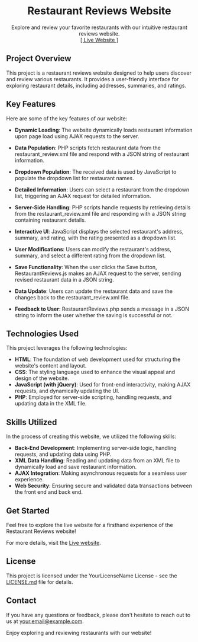 <h1 align="center">Restaurant Reviews Website</h1>

<p align="center">
    Explore and review your favorite restaurants with our intuitive restaurant reviews website.
    <br>
    <a href="http://restaurant-review.great-site.net/">[ Live Website ]</a>
</p>

## Project Overview
This project is a restaurant reviews website designed to help users discover and review various restaurants. It provides a user-friendly interface for exploring restaurant details, including addresses, summaries, and ratings.

## Key Features
Here are some of the key features of our website:

- **Dynamic Loading**: The website dynamically loads restaurant information upon page load using AJAX requests to the server.

- **Data Population**: PHP scripts fetch restaurant data from the restaurant_review.xml file and respond with a JSON string of restaurant information.

- **Dropdown Population**: The received data is used by JavaScript to populate the dropdown list for restaurant names.

- **Detailed Information**: Users can select a restaurant from the dropdown list, triggering an AJAX request for detailed information.

- **Server-Side Handling**: PHP scripts handle requests by retrieving details from the restaurant_review.xml file and responding with a JSON string containing restaurant details.

- **Interactive UI**: JavaScript displays the selected restaurant's address, summary, and rating, with the rating presented as a dropdown list.

- **User Modifications**: Users can modify the restaurant's address, summary, and select a different rating from the dropdown list.

- **Save Functionality**: When the user clicks the Save button, RestaurantReviews.js makes an AJAX request to the server, sending revised restaurant data in a JSON string.

- **Data Update**: Users can update the restaurant data and save the changes back to the restaurant_review.xml file.

- **Feedback to User**: RestaurantReviews.php sends a message in a JSON string to inform the user whether the saving is successful or not.

## Technologies Used
This project leverages the following technologies:

- **HTML**: The foundation of web development used for structuring the website's content and layout.
- **CSS**: The styling language used to enhance the visual appeal and design of the website.
- **JavaScript (with jQuery)**: Used for front-end interactivity, making AJAX requests, and dynamically updating the UI.
- **PHP**: Employed for server-side scripting, handling requests, and updating data in the XML file.

## Skills Utilized
In the process of creating this website, we utilized the following skills:

- **Back-End Development**: Implementing server-side logic, handling requests, and updating data using PHP.
- **XML Data Handling**: Reading and updating data from an XML file to dynamically load and save restaurant information.
- **AJAX Integration**: Making asynchronous requests for a seamless user experience.
- **Web Security**: Ensuring secure and validated data transactions between the front end and back end.

## Get Started
Feel free to explore the live website for a firsthand experience of the Restaurant Reviews website!

For more details, visit the [Live website](http://restaurant-review.great-site.net/).

## License
This project is licensed under the YourLicenseName License - see the [LICENSE.md](LICENSE) file for details.

## Contact
If you have any questions or feedback, please don't hesitate to reach out to us at [your.email@example.com](mailto:your.email@example.com).

Enjoy exploring and reviewing restaurants with our website!
